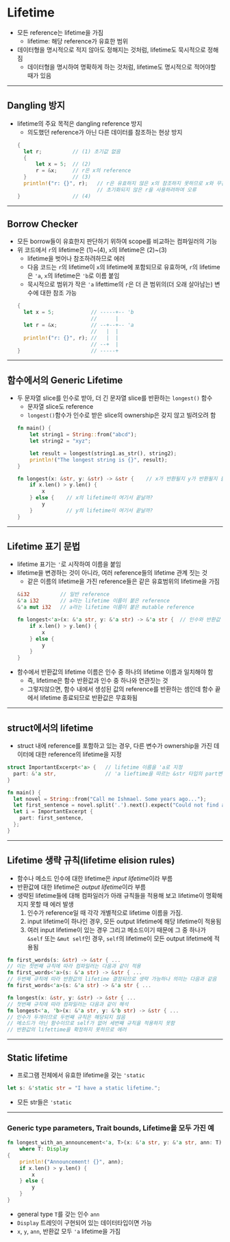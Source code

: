 # Lifetime

* 모든 reference는 lifetime을 가짐
  - lifetime: 해당 reference가 유효한 범위
* 데이터형을 명시적으로 적지 않아도 정해지는 것처럼, lifetime도 묵시적으로 정해짐
  - 데이터형을 명시하여 명확하게 하는 것처럼, lifetime도 명시적으로 적어야할 때가 있음

----
## Dangling 방지
* lifetime의 주요 목적은 dangling reference 방지
  - 의도했던 reference가 아닌 다른 데이터를 참조하는 현상 방지
  ```rust
  {
    let r;          // (1) 초기값 없음
    {
        let x = 5;  // (2)
        r = &x;     // r은 x의 reference
    }               // (3)
    println!("r: {}", r);   // r은 유효하지 않은 x의 참조하지 못하므로 x와 무관
                            // 초기화되지 않은 r을 사용하려하여 오류
  }                 // (4)
  ```

----
## Borrow Checker
* 모든 borrow들이 유효한지 판단하기 위하여 scope를 비교하는 컴파일러의 기능
* 위 코드에서 `r`의 lifetime은 (1)~(4), `x`의 lifetime은 (2)~(3)
  - lifetime을 벗어나 참조하려하므로 에러
  - 다음 코드는 `r`의 lifetime이 `x`의 lifetime에 포함되므로 유효하며, `r`의 lifetime은 `'a`, `x`의 lifetime은 `'b`로 이름 붙임
  - 묵시적으로 범위가 작은 `'a` lifettime의 `r`은 더 큰 범위의(더 오래 살아남는) 변수에 대한 참조 가능
  ```rust
  {
    let x = 5;            // -----+-- 'b
                          //      |
    let r = &x;           // --+--+-- 'a
                          //   |  |
    println!("r: {}", r); //   |  |
                          // --+  |
  }                       // -----+
  ```

----
## 함수에서의 Generic Lifetime
* 두 문자열 slice를 인수로 받아, 더 긴 문자열 slice를 반환하는 `longest()` 함수
  - 문자열 slice도 reference
  - `longest()`함수가 인수로 받은 slice의 ownership은 갖지 않고 빌려오려 함
  ```rust
  fn main() {
      let string1 = String::from("abcd");
      let string2 = "xyz";

      let result = longest(string1.as_str(), string2);
      println!("The longest string is {}", result);
  }

  fn longest(x: &str, y: &str) -> &str {    // x가 반환될지 y가 반환될지 몰라 컴파일 에러 발생
      if x.len() > y.len() {
          x
      } else {    // x의 lifetime이 여기서 끝날까?
          y
      }           // y의 lifetime이 여기서 끝날까?
  }
  ```

----
## Lifetime 표기 문법
* lifetime 표기는 `'`로 시작하여 이름을 붙임
* lifetime을 변경하는 것이 아니라, 여러 reference들의 lifetime 관계 짓는 것
  - 같은 이름의 lifetime을 가진 reference들은 같은 유효범위의 lifetime을 가짐
  ```rust
  &i32          // 일반 reference
  &'a i32       // a라는 lifetime 이름이 붙은 reference
  &'a mut i32   // a라는 lifetime 이름이 붙은 mutable reference
  ```
  ```rust
  fn longest<'a>(x: &'a str, y: &'a str) -> &'a str {  // 인수와 반환값 모두 같은 lifetime을 가짐
      if x.len() > y.len() {
          x
      } else {
          y
      }
  }
  ```
* 함수에서 반환값의 lifetime 이름은 인수 중 하나의 lifetime 이름과 일치해야 함
  - 즉, lifetime은 함수 반환값과 인수 중 하나와 연관짓는 것
  - 그렇지않으면, 함수 내에서 생성된 값의 reference를 반환하는 셈인데 함수 끝에서 lifetime 종료되므로 반환값은 무효화됨

----
## struct에서의 lifetime
* struct 내에 reference를 포함하고 있는 경우, 다른 변수가 ownership을 가진 데이터에 대한 reference의 lifetime을 지정
```rust
struct ImportantExcerpt<'a> {   // lifetime 이름을 'a로 지정
  part: &'a str,                // 'a lieftime을 따르는 &str 타입의 part변수
}

fn main() {
  let novel = String::from("Call me Ishmael. Some years ago...");
  let first_sentence = novel.split('.').next().expect("Could not find a '.'");
  let i = ImportantExcerpt {
    part: first_sentence,
  };
}
```

----
## Lifetime 생략 규칙(lifetime elision rules)
* 함수나 메소드 인수에 대한 lifetime은 *input lifetime*이라 부름
* 반환값에 대한 lifetime은 *output lifetime*이라 부름
* 생략된 lifetime들에 대해 컴파일러가 아래 규칙들을 적용해 보고 lifetime이 명확해지지 못할 때 에러 발생
  1. 인수가 reference일 때 각각 개별적으로 lifetime 이름을 가짐.
  1. input lifetime이 하나인 경우, 모든 output lifetime에 해당 lifetime이 적용됨
  1. 여러 input lifetime이 있는 경우 그리고 메소드이기 때문에 그 중 하나가 `&self` 또는 `&mut self`인 경우, `self`의 lifetime이 모든 output lifetime에 적용됨

```rust
fn first_words(s: &str) -> &str { ...  
// 이는 첫번째 규칙에 따라 컴파일러는 다음과 같이 적용
fn first_words<'a>(s: &'a str) -> &str { ...
// 두번째 규칙에 따라 반환값의 lifetime 결정되므로 생략 가능하나 의미는 다음과 같음
fn first_words<'a>(s: &'a str) -> &'a str { ...
```
```rust
fn longest(x: &str, y: &str) -> &str { ...  
// 첫번째 규칙에 따라 컴파일러는 다음과 같이 해석
fn longest<'a, 'b>(x: &'a str, y: &'b str) -> &str { ...
// 인수가 두개이므로 두번째 규칙은 해당되지 않음
// 메소드가 아닌 함수이므로 self가 없어 세번째 규칙을 적용하지 못함
// 반환값의 lifettime을 확정하지 못하므로 에러
```

----
## Static lifetime
* 프로그램 전체에서 유효한 lifetime을 갖는 `'static`
```rust
let s: &'static str = "I have a static lifetime.";
```
* 모든 str들은 `'static`

----
### Generic type parameters, Trait bounds, Lifetime을 모두 가진 예
```rust
fn longest_with_an_announcement<'a, T>(x: &'a str, y: &'a str, ann: T) -> &'a str
    where T: Display
{
    println!("Announcement! {}", ann);
    if x.len() > y.len() {
        x
    } else {
        y
    }
}
```
  - general type `T`를 갖는 인수 `ann`
  - `Display` 트레잇이 구현되어 있는 데이터타입이면 가능
  - `x`, `y`, `ann`, 반환값 모두 `'a` lifetime을 가짐

